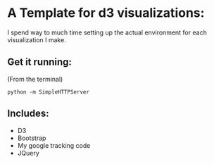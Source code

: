 # A Template for d3 visualizations: 

I spend way to much time setting up the actual environment for each visualization I make. 

## Get it running: 
(From the terminal)
```{sh}
python -m SimpleHTTPServer
```

## Includes: 
- D3
- Bootstrap
- My google tracking code
- JQuery
